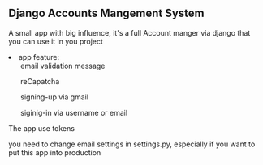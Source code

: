 <h2> Django Accounts Mangement System </h2>

<p>A small app with big influence, it's a full Account manger via django that you can use it in you project</p>

<li>
  app feature:
  <ul>email validation message</ul>
  <ul>reCapatcha</ul>
  <ul>signing-up via gmail</ul>
  <ul>siginig-in via username or email</ul>
</li>

<p>The app use tokens</p>
<p>you need to change email settings in settings.py, especially if you want to put this app into production<p/>
